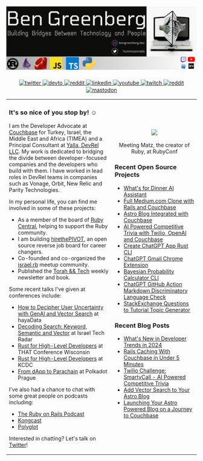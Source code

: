 # [![ben greenberg header](./new_header.png)](https://www.bengreenberg.dev)

<div align="center">
<a href="https://twitter.com/hummusonrails" target="_blank">
  <img src=https://img.shields.io/badge/twitter-%2300acee.svg?&style=for-the-badge&logo=twitter&logoColor=white alt=twitter style="margin-bottom: 2px;" />
</a>
<a href="https://dev.to/bengreenberg" target="_blank">
  <img src=https://img.shields.io/badge/dev.to-%2308090A.svg?&style=for-the-badge&logo=dev.to&logoColor=white alt=devto style="margin-bottom: 2px;" />
</a>
<a href=https://www.getrevue.co/profile/hummusonrails" target="_blank">
	<img src="https://img.shields.io/badge/revue%20-%239146FF.svg?&style=for-the-badge&logo=Revue&logoColor=white" alt="reddit" style="margin-bottom: 2px;" />
</a> 
<a href="https://linkedin.com/in/hummusonrails" target="_blank">
  <img src=https://img.shields.io/badge/linkedin-%231E77B2.svg?&style=for-the-badge&logo=linkedin&logoColor=white alt=linkedin style="margin-bottom: 2px;" />
</a>
<a href="https://www.youtube.com/channel/UC3Ug3f0ZZEBl8RQoFI6YNNQ" target="_blank">
  <img src=https://img.shields.io/badge/youtube-%23EE4831.svg?&style=for-the-badge&logo=youtube&logoColor=white alt=youtube style="margin-bottom: 2px;" />
</a>  
<a href="https://www.twitch.tv/hummusonrails" target="_blank">
	<img src="https://img.shields.io/badge/twitch%20-%239146FF.svg?&style=for-the-badge&logo=Twitch&logoColor=white" alt="twitch" style="margin-bottom: 2px;" />
</a>  
<a href=https://www.reddit.com/r/hummusonrails/" target="_blank">
	<img src="https://img.shields.io/badge/reddit%20-%239146FF.svg?&style=for-the-badge&logo=Reddit&logoColor=white" alt="reddit" style="margin-bottom: 2px;" />
</a>
<a rel="me" href="https://fosstodon.org/@hummusonrails">
	<img src="https://img.shields.io/badge/mastodon-%231E77B2.svg?&style=for-the-badge&logo=Mastodon&logoColor=white" alt="mastodon" style="margin-bottom: 2px;" />
</a>	
</div>

<table style="border: none;">
<tr style="border: none;">
<td style="border: none;" width="50%">
<h3>It's so nice of you stop by! ☺️</h3>

I am the Developer Advocate at [Couchbase](https://www.couchbase.com/) for Turkey, Israel, the Middle East and Africa (TIMEA) and a Principal Consultant at [Yalla, DevRel LLC](https://wwww.yalladevrel.com). My work is dedicated to bridging the divide between developer-focused companies and the developers who build with them. I have worked in lead roles in DevRel teams in companies such as Vonage, Orbit, New Relic and Parity Technologies.

In my personal life, you can find me involved in some of these projects:

* As a member of the board of [Ruby Central](https://rubycentral.org/), helping to support the Ruby community.
* I am building [hirethePIVOT](https://hirethepivot.com), an open source reverse job board for career changers. 
* Co-founded and co-organized the [israel.rb](https://www.facebook.com/groups/272757750683415) meetup community.
* Published the [Torah && Tech](https://torahandtech.dev) weekly newsletter and book.

Some recent talks I've given at conferences include:

* [How to Decipher User Uncertainty with GenAI and Vector Search](https://haya-data.com/) at hayaData
* [Decoding Search: Keyword, Semantic and Vector](https://youtu.be/hS0wdmBn1UI?si=JBwBvqItgMNPQDUC) at Israel Tech Radar
* [Rust for High-Level Developers](https://that.us/events/wi/2023/) at THAT Conference Wisconsin
* [Rust for High-Level Developers](https://www.kcdc.info/) at KCDC
* [From dApp to Parachain](https://youtu.be/NvBNFCTtYRw?si=fBPpSeud5MzyN_Vu) at Polkadot Prague

I've also had a chance to chat with some great people on podcasts including:

* [The Ruby on Rails Podcast](https://fireside.fm/episode/3OC19MC9+jwYA3Iyf)
* [Kongcast](https://www.youtube.com/watch?v=5TXiFoekXb8)
* [Polyglot](https://podcasts.apple.com/us/podcast/polyglot/id1553516392)

Interested in chatting? Let's talk on [Twitter](https://twitter.com/hummusonrails)!

</td>

<td style="border: none;" width="40%">
<div align="center">
  <img src="https://www.bengreenberg.dev/static/images/ben_and_matz.jpeg" style="width: 100%" />
  <p>Meeting Matz, the creator of Ruby, at RubyConf</p>
</div>
	
### Recent Open Source Projects

* [What's for Dinner AI Assistant](https://github.com/hummusonrails/whats-for-dinner-ai-assistant)
* [Full Medium.com Clone with Rails and Couchbase](https://github.com/hummusonrails/realworld-couchbase-ruby-orm)
* [Astro Blog Integrated with Couchbase](https://github.com/hummusonrails/personal-site)
* [AI Powered Competitive Trivia with Twilio, OpenAI and Couchbase](https://github.com/hummusonrails/trivia-game)
* [Create ChatGPT App Rust CLI](https://github.com/hummusonrails/create-chatgpt-app)
* [ChatGPT Gmail Chrome Extension](https://github.com/hummusonrails/chatgpt-gmail-suggestions-chrome-extension)
* [Bayesian Probability Calculator CLI](https://github.com/hummusonrails/probability-cli)
* [ChatGPT GitHub Action Markdown Discriminatory Language Check](https://github.com/hummusonrails/github-action-gpt-language-check)
* [StackExchange Questions to Tutorial Topic Generator](https://github.com/hummusonrails/stackexchange-tutorial-themes)
























### Recent Blog Posts


* [What's New in Developer Trends in 2024](https://www.bengreenberg.dev/blog/blog_what's-new-in-developer-trends-in-2024_1721952000000)
* [Rails Caching With Couchbase in Under 5 Minutes](https://www.bengreenberg.dev/blog/blog_rails-caching-with-couchbase-in-under-5-minutes_1719187200000)
* [Twilio Challenge: SmartyCall - AI Powered Competitive Trivia](https://www.bengreenberg.dev/blog/blog_twilio-challenge:-smartycall---ai-powered-competitive-trivia_1718668800000)
* [Add Vector Search to Your Astro Blog](https://www.bengreenberg.dev/blog/blog_add-vector-search-to-your-astro-blog_1716508800000)
* [Launching Your Astro Powered Blog on a Journey to Couchbase](https://www.bengreenberg.dev/blog/blog_launching-your-astro-powered-blog-on-a-journey-to-couchbase_1716076800000)
</td>
</tr>
</table>
